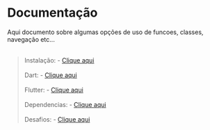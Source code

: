 # Documentação
Aqui documento sobre algumas opções de uso de funcoes, classes, navegação etc...
<br><br>
>Instalação: - 
[Clique aqui](./Instalacao/Instalação.md)
<br><br>
>Dart: - 
[Clique aqui](./Dart/Resumo_Dart.md)
<br><br>
>Flutter: - 
[Clique aqui](./Flutter/Resumo_Flutter.md)
<br><br>
>Dependencias: - 
[Clique aqui](./Dependencias/Dependencias.md)
<br><br>
>Desafios: - 
[Clique aqui](./Desafios/Desafios.md)

